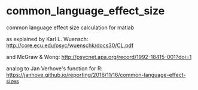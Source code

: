 # common_language_effect_size
common language effect size calculation for matlab

as explained by Karl L. Wuensch:
http://core.ecu.edu/psyc/wuenschk/docs30/CL.pdf

and McGraw & Wong:
http://psycnet.apa.org/record/1992-18415-001?doi=1

analog to Jan Verhove's function for R:
https://janhove.github.io/reporting/2016/11/16/common-language-effect-sizes
